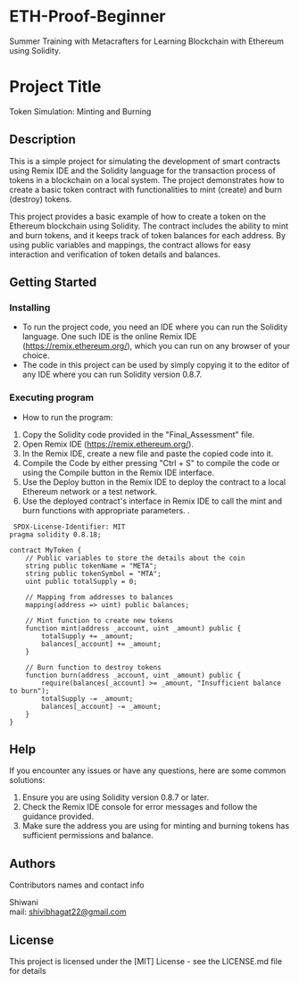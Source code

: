 # ETH-Proof-Beginner
Summer Training with Metacrafters for Learning Blockchain with Ethereum using Solidity.

# Project Title

Token Simulation: Minting and Burning

## Description

This is a simple project for simulating the development of smart contracts using Remix IDE and the Solidity language for the transaction process of tokens in a blockchain on a local system. The project demonstrates how to create a basic token contract with functionalities to mint (create) and burn (destroy) tokens.

This project provides a basic example of how to create a token on the Ethereum blockchain using Solidity. The contract includes the ability to mint and burn tokens, and it keeps track of token balances for each address. By using public variables and mappings, the contract allows for easy interaction and verification of token details and balances.

## Getting Started

### Installing

* To run the project code, you need an IDE where you can run the Solidity language. One such IDE is the online Remix IDE (https://remix.ethereum.org/), which you can run on any browser of your choice.
* The code in this project can be used by simply copying it to the editor of any IDE where you can run Solidity version 0.8.7.

### Executing program

* How to run the program:
1. Copy the Solidity code provided in the "Final_Assessment" file.
2. Open Remix IDE (https://remix.ethereum.org/).
3. In the Remix IDE, create a new file and paste the copied code into it.
4. Compile the Code by either pressing "Ctrl + S" to compile the code or using the Compile button in the Remix IDE interface.
5. Use the Deploy button in the Remix IDE to deploy the contract to a local Ethereum network or a test network.
6. Use the deployed contract's interface in Remix IDE to call the mint and burn functions with appropriate parameters.
.


```//
 SPDX-License-Identifier: MIT
pragma solidity 0.8.18;

contract MyToken {
    // Public variables to store the details about the coin
    string public tokenName = "META";
    string public tokenSymbol = "MTA";
    uint public totalSupply = 0;

    // Mapping from addresses to balances
    mapping(address => uint) public balances;

    // Mint function to create new tokens
    function mint(address _account, uint _amount) public {
        totalSupply += _amount;
        balances[_account] += _amount;
    }

    // Burn function to destroy tokens
    function burn(address _account, uint _amount) public {
        require(balances[_account] >= _amount, "Insufficient balance to burn");
        totalSupply -= _amount;
        balances[_account] -= _amount;
    }
}
```

## Help

If you encounter any issues or have any questions, here are some common solutions:

1. Ensure you are using Solidity version 0.8.7 or later.
2. Check the Remix IDE console for error messages and follow the guidance provided.
3. Make sure the address you are using for minting and burning tokens has sufficient permissions and balance.

## Authors

Contributors names and contact info

Shiwani   
mail: shivibhagat22@gmail.com


## License

This project is licensed under the [MIT] License - see the LICENSE.md file for details
